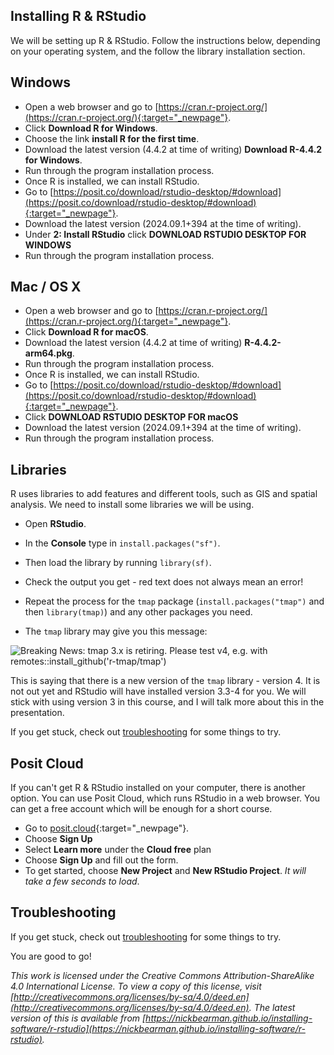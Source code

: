 ## Installing R & RStudio

We will be setting up R & RStudio. Follow the instructions below, depending on your operating system, and the follow the library installation section.

## Windows 

- Open a web browser and go to [https://cran.r-project.org/](https://cran.r-project.org/){:target="_newpage"}. 
- Click **Download R for Windows**. 
- Choose the link **install R for the first time**. 
- Download the latest version (4.4.2 at time of writing) **Download R-4.4.2 for Windows**. 
- Run through the program installation process.  
- Once R is installed, we can install RStudio. 
- Go to [https://posit.co/download/rstudio-desktop/#download](https://posit.co/download/rstudio-desktop/#download){:target="_newpage"}. 
- Download the latest version (2024.09.1+394 at the time of writing). 
- Under **2: Install RStudio** click **DOWNLOAD RSTUDIO DESKTOP FOR WINDOWS**
- Run through the program installation process.  

## Mac / OS X

- Open a web browser and go to [https://cran.r-project.org/](https://cran.r-project.org/){:target="_newpage"}. 
- Click **Download R for macOS**. 
- Download the latest version (4.4.2 at time of writing) **R-4.4.2-arm64.pkg**. 
- Run through the program installation process.  
- Once R is installed, we can install RStudio. 
- Go to [https://posit.co/download/rstudio-desktop/#download](https://posit.co/download/rstudio-desktop/#download){:target="_newpage"}. 
- Click **DOWNLOAD RSTUDIO DESKTOP FOR macOS**
- Download the latest version (2024.09.1+394 at the time of writing). 
- Run through the program installation process. 

<!-- add later
##Linux/Ubuntu

- Open a web browser and go to https://cran.r-project.org/.   
- Click **Download R for Linux**.  
- Go into the relevant Linux distribution
- Follow the instructions for the appropriate Linux distribution.  
<!-- add more to this section -->

## Libraries

R uses libraries to add features and different tools, such as GIS and spatial analysis. We need to install some libraries we will be using. 

- Open **RStudio**. 
- In the **Console** type in `install.packages("sf")`. 
- Then load the library by running `library(sf)`. 
- Check the output you get - red text does not always mean an error! 
- Repeat the process for the `tmap` package (`install.packages("tmap")` and then `library(tmap)`) and any other packages you need. 

- The `tmap` library may give you this message:

![Breaking News: tmap 3.x is retiring. Please test v4, e.g. with
remotes::install_github('r-tmap/tmap')](images/tmap-v4-testing.png)

This is saying that there is a new version of the `tmap` library - version 4. It is not out yet and RStudio will have installed version 3.3-4 for you. We will stick with using version 3 in this course, and I will talk more about this in the presentation. 

If you get stuck, check out [troubleshooting](r-rstudio-library-troubleshooting.html) for some things to try. 

## Posit Cloud

If you can't get R & RStudio installed on your computer, there is another option. You can use Posit Cloud, which runs RStudio in a web browser. You can get a free account which will be enough for a short course. 

- Go to [posit.cloud](https://posit.cloud/){:target="_newpage"}.
- Choose **Sign Up** 
- Select **Learn more** under the **Cloud free** plan 
- Choose **Sign Up** and fill out the form. 
- To get started, choose **New Project** and **New RStudio Project**. *It will take a few seconds to load*. 


## Troubleshooting

If you get stuck, check out [troubleshooting](r-rstudio-library-troubleshooting.html) for some things to try. 

You are good to go!

*This work is licensed under the Creative Commons Attribution-ShareAlike 4.0 International License. To view a copy of this license, visit [http://creativecommons.org/licenses/by-sa/4.0/deed.en](http://creativecommons.org/licenses/by-sa/4.0/deed.en). The latest version of this is available from [https://nickbearman.github.io/installing-software/r-rstudio](https://nickbearman.github.io/installing-software/r-rstudio).*

